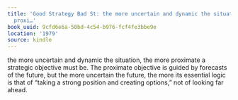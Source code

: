 ```yaml
---
title: 'Good Strategy Bad St: the more uncertain and dynamic the situation, the more
  proxi…'
book_uuid: 9cfd6e6a-50bd-4c54-b976-fcf4fe3bbe9e
location: '1979'
source: kindle
---
```


the more uncertain and dynamic the situation, the more proximate a strategic objective must be. The proximate objective is guided by forecasts of the future, but the more uncertain the future, the more its essential logic is that of “taking a strong position and creating options,” not of looking far ahead.